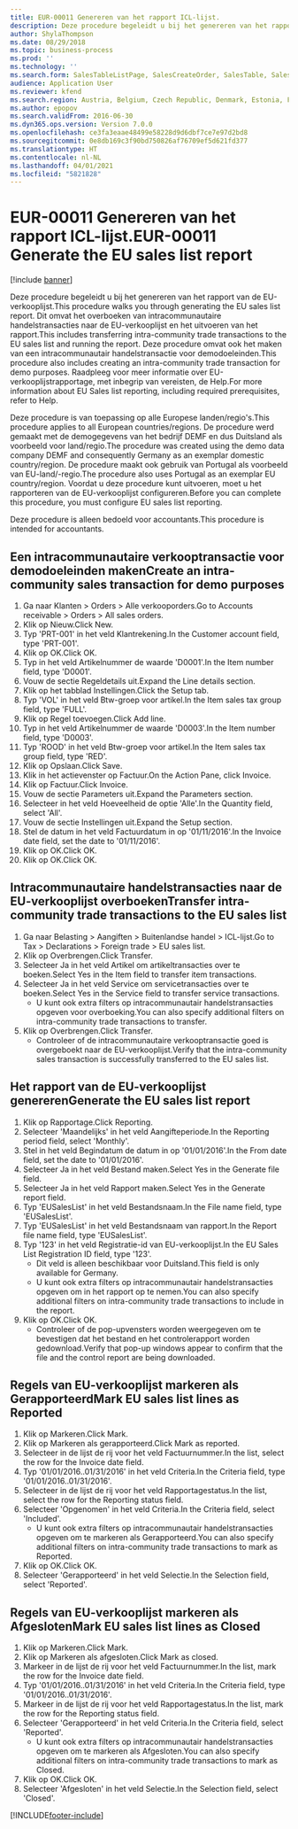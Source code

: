 ```yaml
---
title: EUR-00011 Genereren van het rapport ICL-lijst.
description: Deze procedure begeleidt u bij het genereren van het rapport van de EU-verkooplijst.
author: ShylaThompson
ms.date: 08/29/2018
ms.topic: business-process
ms.prod: ''
ms.technology: ''
ms.search.form: SalesTableListPage, SalesCreateOrder, SalesTable, SalesEditLines,  EUSalesList, EUSalesListSelection, SysQueryForm, SysLookup
audience: Application User
ms.reviewer: kfend
ms.search.region: Austria, Belgium, Czech Republic, Denmark, Estonia, Finland, France, Germany, Hungary, Ireland, Italy, Latvia, Lithuania, Netherlands, Poland, Spain, Sweden, United Kingdom
ms.author: epopov
ms.search.validFrom: 2016-06-30
ms.dyn365.ops.version: Version 7.0.0
ms.openlocfilehash: ce3fa3eaae48499e58228d9d6dbf7ce7e97d2bd8
ms.sourcegitcommit: 0e8db169c3f90bd750826af76709ef5d621fd377
ms.translationtype: HT
ms.contentlocale: nl-NL
ms.lasthandoff: 04/01/2021
ms.locfileid: "5821828"
---
```

# <a name="eur-00011-generate-the-eu-sales-list-report"></a><span data-ttu-id="3ede3-103">EUR-00011 Genereren van het rapport ICL-lijst.</span><span class="sxs-lookup"><span data-stu-id="3ede3-103">EUR-00011 Generate the EU sales list report</span></span>

[!include [banner](../../includes/banner.md)]

<span data-ttu-id="3ede3-104">Deze procedure begeleidt u bij het genereren van het rapport van de EU-verkooplijst.</span><span class="sxs-lookup"><span data-stu-id="3ede3-104">This procedure walks you through generating the EU sales list report.</span></span> <span data-ttu-id="3ede3-105">Dit omvat het overboeken van intracommunautaire handelstransacties naar de EU-verkooplijst en het uitvoeren van het rapport.</span><span class="sxs-lookup"><span data-stu-id="3ede3-105">This includes transferring intra-community trade transactions to the EU sales list and running the report.</span></span> <span data-ttu-id="3ede3-106">Deze procedure omvat ook het maken van een intracommunautair handelstransactie voor demodoeleinden.</span><span class="sxs-lookup"><span data-stu-id="3ede3-106">This procedure also includes creating an intra-community trade transaction for demo purposes.</span></span> <span data-ttu-id="3ede3-107">Raadpleeg voor meer informatie over EU-verkooplijstrapportage, met inbegrip van vereisten, de Help.</span><span class="sxs-lookup"><span data-stu-id="3ede3-107">For more information about EU Sales list reporting, including required prerequisites, refer to Help.</span></span>

<span data-ttu-id="3ede3-108">Deze procedure is van toepassing op alle Europese landen/regio's.</span><span class="sxs-lookup"><span data-stu-id="3ede3-108">This procedure applies to all European countries/regions.</span></span> <span data-ttu-id="3ede3-109">De procedure werd gemaakt met de demogegevens van het bedrijf DEMF en dus Duitsland als voorbeeld voor land/regio.</span><span class="sxs-lookup"><span data-stu-id="3ede3-109">The procedure was created using the demo data company DEMF and consequently Germany as an exemplar domestic country/region.</span></span> <span data-ttu-id="3ede3-110">De procedure maakt ook gebruik van Portugal als voorbeeld van EU-land/-regio.</span><span class="sxs-lookup"><span data-stu-id="3ede3-110">The procedure also uses Portugal as an exemplar EU country/region.</span></span> <span data-ttu-id="3ede3-111">Voordat u deze procedure kunt uitvoeren, moet u het rapporteren van de EU-verkooplijst configureren.</span><span class="sxs-lookup"><span data-stu-id="3ede3-111">Before you can complete this procedure, you must configure EU sales list reporting.</span></span>

<span data-ttu-id="3ede3-112">Deze procedure is alleen bedoeld voor accountants.</span><span class="sxs-lookup"><span data-stu-id="3ede3-112">This procedure is intended for accountants.</span></span>


## <a name="create-an-intra-community-sales-transaction-for-demo-purposes"></a><span data-ttu-id="3ede3-113">Een intracommunautaire verkooptransactie voor demodoeleinden maken</span><span class="sxs-lookup"><span data-stu-id="3ede3-113">Create an intra-community sales transaction for demo purposes</span></span>
1. <span data-ttu-id="3ede3-114">Ga naar Klanten > Orders > Alle verkooporders.</span><span class="sxs-lookup"><span data-stu-id="3ede3-114">Go to Accounts receivable > Orders > All sales orders.</span></span>
2. <span data-ttu-id="3ede3-115">Klik op Nieuw.</span><span class="sxs-lookup"><span data-stu-id="3ede3-115">Click New.</span></span>
3. <span data-ttu-id="3ede3-116">Typ 'PRT-001' in het veld Klantrekening.</span><span class="sxs-lookup"><span data-stu-id="3ede3-116">In the Customer account field, type 'PRT-001'.</span></span>
4. <span data-ttu-id="3ede3-117">Klik op OK.</span><span class="sxs-lookup"><span data-stu-id="3ede3-117">Click OK.</span></span>
5. <span data-ttu-id="3ede3-118">Typ in het veld Artikelnummer de waarde 'D0001'.</span><span class="sxs-lookup"><span data-stu-id="3ede3-118">In the Item number field, type 'D0001'.</span></span>
6. <span data-ttu-id="3ede3-119">Vouw de sectie Regeldetails uit.</span><span class="sxs-lookup"><span data-stu-id="3ede3-119">Expand the Line details section.</span></span>
7. <span data-ttu-id="3ede3-120">Klik op het tabblad Instellingen.</span><span class="sxs-lookup"><span data-stu-id="3ede3-120">Click the Setup tab.</span></span>
8. <span data-ttu-id="3ede3-121">Typ 'VOL' in het veld Btw-groep voor artikel.</span><span class="sxs-lookup"><span data-stu-id="3ede3-121">In the Item sales tax group field, type 'FULL'.</span></span>
9. <span data-ttu-id="3ede3-122">Klik op Regel toevoegen.</span><span class="sxs-lookup"><span data-stu-id="3ede3-122">Click Add line.</span></span>
10. <span data-ttu-id="3ede3-123">Typ in het veld Artikelnummer de waarde 'D0003'.</span><span class="sxs-lookup"><span data-stu-id="3ede3-123">In the Item number field, type 'D0003'.</span></span>
11. <span data-ttu-id="3ede3-124">Typ 'ROOD' in het veld Btw-groep voor artikel.</span><span class="sxs-lookup"><span data-stu-id="3ede3-124">In the Item sales tax group field, type 'RED'.</span></span>
12. <span data-ttu-id="3ede3-125">Klik op Opslaan.</span><span class="sxs-lookup"><span data-stu-id="3ede3-125">Click Save.</span></span>
13. <span data-ttu-id="3ede3-126">Klik in het actievenster op Factuur.</span><span class="sxs-lookup"><span data-stu-id="3ede3-126">On the Action Pane, click Invoice.</span></span>
14. <span data-ttu-id="3ede3-127">Klik op Factuur.</span><span class="sxs-lookup"><span data-stu-id="3ede3-127">Click Invoice.</span></span>
15. <span data-ttu-id="3ede3-128">Vouw de sectie Parameters uit.</span><span class="sxs-lookup"><span data-stu-id="3ede3-128">Expand the Parameters section.</span></span>
16. <span data-ttu-id="3ede3-129">Selecteer in het veld Hoeveelheid de optie 'Alle'.</span><span class="sxs-lookup"><span data-stu-id="3ede3-129">In the Quantity field, select 'All'.</span></span>
17. <span data-ttu-id="3ede3-130">Vouw de sectie Instellingen uit.</span><span class="sxs-lookup"><span data-stu-id="3ede3-130">Expand the Setup section.</span></span>
18. <span data-ttu-id="3ede3-131">Stel de datum in het veld Factuurdatum in op '01/11/2016'.</span><span class="sxs-lookup"><span data-stu-id="3ede3-131">In the Invoice date field, set the date to '01/11/2016'.</span></span>
19. <span data-ttu-id="3ede3-132">Klik op OK.</span><span class="sxs-lookup"><span data-stu-id="3ede3-132">Click OK.</span></span>
20. <span data-ttu-id="3ede3-133">Klik op OK.</span><span class="sxs-lookup"><span data-stu-id="3ede3-133">Click OK.</span></span>

## <a name="transfer-intra-community-trade-transactions-to-the-eu-sales-list"></a><span data-ttu-id="3ede3-134">Intracommunautaire handelstransacties naar de EU-verkooplijst overboeken</span><span class="sxs-lookup"><span data-stu-id="3ede3-134">Transfer intra-community trade transactions to the EU sales list</span></span>
1. <span data-ttu-id="3ede3-135">Ga naar Belasting > Aangiften > Buitenlandse handel > ICL-lijst.</span><span class="sxs-lookup"><span data-stu-id="3ede3-135">Go to Tax > Declarations > Foreign trade > EU sales list.</span></span>
2. <span data-ttu-id="3ede3-136">Klik op Overbrengen.</span><span class="sxs-lookup"><span data-stu-id="3ede3-136">Click Transfer.</span></span>
3. <span data-ttu-id="3ede3-137">Selecteer Ja in het veld Artikel om artikeltransacties over te boeken.</span><span class="sxs-lookup"><span data-stu-id="3ede3-137">Select Yes in the Item field to transfer item transactions.</span></span>
4. <span data-ttu-id="3ede3-138">Selecteer Ja in het veld Service om servicetransacties over te boeken.</span><span class="sxs-lookup"><span data-stu-id="3ede3-138">Select Yes in the Service field to transfer service transactions.</span></span>
    * <span data-ttu-id="3ede3-139">U kunt ook extra filters op intracommunautair handelstransacties opgeven voor overboeking.</span><span class="sxs-lookup"><span data-stu-id="3ede3-139">You can also specify additional filters on intra-community trade transactions to transfer.</span></span>  
5. <span data-ttu-id="3ede3-140">Klik op Overbrengen.</span><span class="sxs-lookup"><span data-stu-id="3ede3-140">Click Transfer.</span></span>
    * <span data-ttu-id="3ede3-141">Controleer of de intracommunautaire verkooptransactie goed is overgeboekt naar de EU-verkooplijst.</span><span class="sxs-lookup"><span data-stu-id="3ede3-141">Verify that the intra-community sales transaction is successfully transferred to the EU sales list.</span></span>  

## <a name="generate-the-eu-sales-list-report"></a><span data-ttu-id="3ede3-142">Het rapport van de EU-verkooplijst genereren</span><span class="sxs-lookup"><span data-stu-id="3ede3-142">Generate the EU sales list report</span></span>
1. <span data-ttu-id="3ede3-143">Klik op Rapportage.</span><span class="sxs-lookup"><span data-stu-id="3ede3-143">Click Reporting.</span></span>
2. <span data-ttu-id="3ede3-144">Selecteer 'Maandelijks' in het veld Aangifteperiode.</span><span class="sxs-lookup"><span data-stu-id="3ede3-144">In the Reporting period field, select 'Monthly'.</span></span>
3. <span data-ttu-id="3ede3-145">Stel in het veld Begindatum de datum in op '01/01/2016'.</span><span class="sxs-lookup"><span data-stu-id="3ede3-145">In the From date field, set the date to '01/01/2016'.</span></span>
4. <span data-ttu-id="3ede3-146">Selecteer Ja in het veld Bestand maken.</span><span class="sxs-lookup"><span data-stu-id="3ede3-146">Select Yes in the Generate file field.</span></span>
5. <span data-ttu-id="3ede3-147">Selecteer Ja in het veld Rapport maken.</span><span class="sxs-lookup"><span data-stu-id="3ede3-147">Select Yes in the Generate report field.</span></span>
6. <span data-ttu-id="3ede3-148">Typ 'EUSalesList' in het veld Bestandsnaam.</span><span class="sxs-lookup"><span data-stu-id="3ede3-148">In the File name field, type 'EUSalesList'.</span></span>
7. <span data-ttu-id="3ede3-149">Typ 'EUSalesList' in het veld Bestandsnaam van rapport.</span><span class="sxs-lookup"><span data-stu-id="3ede3-149">In the Report file name field, type 'EUSalesList'.</span></span>
8. <span data-ttu-id="3ede3-150">Typ '123' in het veld Registratie-id van EU-verkooplijst.</span><span class="sxs-lookup"><span data-stu-id="3ede3-150">In the EU Sales List Registration ID field, type '123'.</span></span>
    * <span data-ttu-id="3ede3-151">Dit veld is alleen beschikbaar voor Duitsland.</span><span class="sxs-lookup"><span data-stu-id="3ede3-151">This field is only available for Germany.</span></span>  
    * <span data-ttu-id="3ede3-152">U kunt ook extra filters op intracommunautair handelstransacties opgeven om in het rapport op te nemen.</span><span class="sxs-lookup"><span data-stu-id="3ede3-152">You can also specify additional filters on intra-community trade transactions to include in the report.</span></span>  
9. <span data-ttu-id="3ede3-153">Klik op OK.</span><span class="sxs-lookup"><span data-stu-id="3ede3-153">Click OK.</span></span>
    * <span data-ttu-id="3ede3-154">Controleer of de pop-upvensters worden weergegeven om te bevestigen dat het bestand en het controlerapport worden gedownload.</span><span class="sxs-lookup"><span data-stu-id="3ede3-154">Verify that pop-up windows appear to confirm that the file and the control report are being downloaded.</span></span>  

## <a name="mark-eu-sales-list-lines-as-reported"></a><span data-ttu-id="3ede3-155">Regels van EU-verkooplijst markeren als Gerapporteerd</span><span class="sxs-lookup"><span data-stu-id="3ede3-155">Mark EU sales list lines as Reported</span></span>
1. <span data-ttu-id="3ede3-156">Klik op Markeren.</span><span class="sxs-lookup"><span data-stu-id="3ede3-156">Click Mark.</span></span>
2. <span data-ttu-id="3ede3-157">Klik op Markeren als gerapporteerd.</span><span class="sxs-lookup"><span data-stu-id="3ede3-157">Click Mark as reported.</span></span>
3. <span data-ttu-id="3ede3-158">Selecteer in de lijst de rij voor het veld Factuurnummer.</span><span class="sxs-lookup"><span data-stu-id="3ede3-158">In the list, select the row for the Invoice date field.</span></span>
4. <span data-ttu-id="3ede3-159">Typ '01/01/2016..01/31/2016' in het veld Criteria.</span><span class="sxs-lookup"><span data-stu-id="3ede3-159">In the Criteria field, type '01/01/2016..01/31/2016'.</span></span>
5. <span data-ttu-id="3ede3-160">Selecteer in de lijst de rij voor het veld Rapportagestatus.</span><span class="sxs-lookup"><span data-stu-id="3ede3-160">In the list, select the row for the Reporting status field.</span></span>
6. <span data-ttu-id="3ede3-161">Selecteer 'Opgenomen' in het veld Criteria.</span><span class="sxs-lookup"><span data-stu-id="3ede3-161">In the Criteria field, select 'Included'.</span></span>
    * <span data-ttu-id="3ede3-162">U kunt ook extra filters op intracommunautair handelstransacties opgeven om te markeren als Gerapporteerd.</span><span class="sxs-lookup"><span data-stu-id="3ede3-162">You can also specify additional filters on intra-community trade transactions to mark as Reported.</span></span>  
7. <span data-ttu-id="3ede3-163">Klik op OK.</span><span class="sxs-lookup"><span data-stu-id="3ede3-163">Click OK.</span></span>
8. <span data-ttu-id="3ede3-164">Selecteer 'Gerapporteerd' in het veld Selectie.</span><span class="sxs-lookup"><span data-stu-id="3ede3-164">In the Selection field, select 'Reported'.</span></span>

## <a name="mark-eu-sales-list-lines-as-closed"></a><span data-ttu-id="3ede3-165">Regels van EU-verkooplijst markeren als Afgesloten</span><span class="sxs-lookup"><span data-stu-id="3ede3-165">Mark EU sales list lines as Closed</span></span>
1. <span data-ttu-id="3ede3-166">Klik op Markeren.</span><span class="sxs-lookup"><span data-stu-id="3ede3-166">Click Mark.</span></span>
2. <span data-ttu-id="3ede3-167">Klik op Markeren als afgesloten.</span><span class="sxs-lookup"><span data-stu-id="3ede3-167">Click Mark as closed.</span></span>
3. <span data-ttu-id="3ede3-168">Markeer in de lijst de rij voor het veld Factuurnummer.</span><span class="sxs-lookup"><span data-stu-id="3ede3-168">In the list, mark the row for the Invoice date field.</span></span>
4. <span data-ttu-id="3ede3-169">Typ '01/01/2016..01/31/2016' in het veld Criteria.</span><span class="sxs-lookup"><span data-stu-id="3ede3-169">In the Criteria field, type '01/01/2016..01/31/2016'.</span></span>
5. <span data-ttu-id="3ede3-170">Markeer in de lijst de rij voor het veld Rapportagestatus.</span><span class="sxs-lookup"><span data-stu-id="3ede3-170">In the list, mark the row for the Reporting status field.</span></span>
6. <span data-ttu-id="3ede3-171">Selecteer 'Gerapporteerd' in het veld Criteria.</span><span class="sxs-lookup"><span data-stu-id="3ede3-171">In the Criteria field, select 'Reported'.</span></span>
    * <span data-ttu-id="3ede3-172">U kunt ook extra filters op intracommunautair handelstransacties opgeven om te markeren als Afgesloten.</span><span class="sxs-lookup"><span data-stu-id="3ede3-172">You can also specify additional filters on intra-community trade transactions to mark as Closed.</span></span>  
7. <span data-ttu-id="3ede3-173">Klik op OK.</span><span class="sxs-lookup"><span data-stu-id="3ede3-173">Click OK.</span></span>
8. <span data-ttu-id="3ede3-174">Selecteer 'Afgesloten' in het veld Selectie.</span><span class="sxs-lookup"><span data-stu-id="3ede3-174">In the Selection field, select 'Closed'.</span></span>



[!INCLUDE[footer-include](../../../includes/footer-banner.md)]